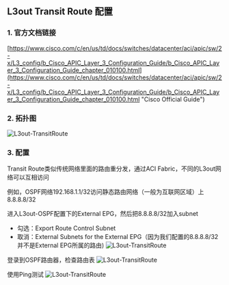 ## L3out Transit Route 配置

### 1. 官方文档链接
[https://www.cisco.com/c/en/us/td/docs/switches/datacenter/aci/apic/sw/2-x/L3_config/b_Cisco_APIC_Layer_3_Configuration_Guide/b_Cisco_APIC_Layer_3_Configuration_Guide_chapter_010100.html](https://www.cisco.com/c/en/us/td/docs/switches/datacenter/aci/apic/sw/2-x/L3_config/b_Cisco_APIC_Layer_3_Configuration_Guide/b_Cisco_APIC_Layer_3_Configuration_Guide_chapter_010100.html "Cisco Official Guide")

### 2. 拓扑图
![L3out-TransitRoute](https://github.com/syz2000/cisco-aci-troubleshooting/blob/master/resource/L3out-TransitRoute.png)

### 3. 配置
Transit Route类似传统网络里面的路由重分发，通过ACI Fabric，不同的L3out网络可以互相访问


例如，OSPF网络192.168.1.1/32访问静态路由网络（一般为互联网区域）上8.8.8.8/32


进入L3out-OSPF配置下的External EPG，然后把8.8.8.8/32加入subnet
+ 勾选：Export Route Control Subnet
+ 取消：External Subnets for the External EPG（因为我们配置的8.8.8.8/32并不是External EPG所属的路由)
![L3out-TransitRoute](https://github.com/syz2000/cisco-aci-troubleshooting/blob/master/resource/L3out-01.png)


登录到OSPF路由器，检查路由表
![L3out-TransitRoute](https://github.com/syz2000/cisco-aci-troubleshooting/blob/master/resource/L3out-02.png)


使用Ping测试
![L3out-TransitRoute](https://github.com/syz2000/cisco-aci-troubleshooting/blob/master/resource/L3out-03.png)

